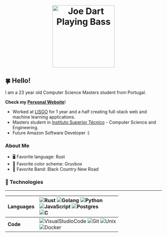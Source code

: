 <h1 align=center><img style="width: 200px;"src="joe-dart.gif" alt="Joe Dart Playing Bass"></h1>

## 🍀 Hello!

I am a 23 year old Computer Science Masters student from Portugal.

**Check my [Personal Website](https://andree37.github.io/)**!

-   Worked at [LISGO](https://www.linkedin.com/company/lisgo?originalSubdomain=pt) for 1 year and a half creating full-stack web and machine learning applications.
-   Masters student in [Instituto Superior Técnico](https://tecnico.ulisboa.pt/en/) - Computer Science and Engineering.
-   Future Amazon Software Developer :)

### About Me

-   🖥 Favorite language: Rust
-   🎨 Favorite color scheme: Gruvbox
-   🎵 Favorite Band: Black Country New Road

### 🔨 Technologies

---

| Languages | ![Rust](https://img.shields.io/badge/rust-b7410e.svg?style=for-the-badge&logo=rust&logoColor=white) ![Golang](https://img.shields.io/badge/golang-2CA5E0.svg?style=for-the-badge&logo=go&logoColor=white) ![Python](https://img.shields.io/badge/python-%233776AB.svg?style=for-the-badge&logo=python&logoColor=white)<br>![JavaScript](https://img.shields.io/badge/javascript-FCC624.svg?style=for-the-badge&logo=javascript&logoColor=white) ![Postgres](https://img.shields.io/badge/postgresql-%23316192.svg?style=for-the-badge&logo=postgresql&logoColor=white) <br> ![C](https://img.shields.io/badge/c/c++-000000.svg?style=for-the-badge&logo=c&logoColor=white)| 
| :-------- | :----------------------------------------------------------------------------------------------------------------------------------------------------------------------------------------------------------------------------------------------------------------------------------------------------------------------------------------------------------------------------------------------------------------------------------------------------------------- |
| **Code**  | ![VisualStudioCode](https://img.shields.io/badge/vscode-%2357A143.svg?style=for-the-badge&logo=visualstudio&logoColor=white) ![Git](https://img.shields.io/badge/git-%23F05033.svg?style=for-the-badge&logo=git&logoColor=white) ![Unix](https://img.shields.io/badge/Unix-FCC624?style=for-the-badge&logo=apple&logoColor=black) <br> ![Docker](https://img.shields.io/badge/Docker-2CA5E0?style=for-the-badge&logo=docker&logoColor=white)                       |

<br>
